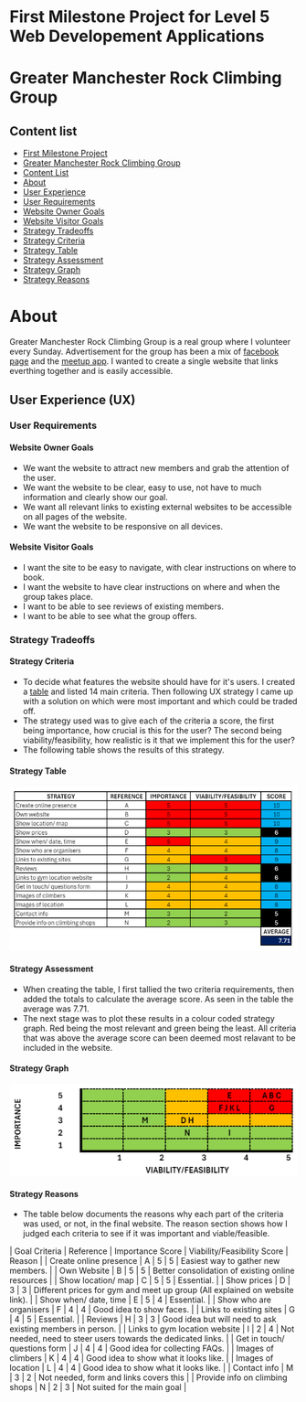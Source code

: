 # First Milestone Project for Level 5 Web Developement Applications 

# Greater Manchester Rock Climbing Group

<!-- Insert logo main here with link to location assets -->

## Content list

- [First Milestone Project](#first-milestone-project-for-level-5-web-developement-applications)
- [Greater Manchester Rock Climbing Group](#greater-manchester-rock-climbing-group)
- [Content List](#content-list)
- [About](#about)
- [User Experience](#user-experience-ux)
 - [User Requirements](#user-requirements)
  - [Website Owner Goals](#website-owner-goals)
  - [Website Visitor Goals](#website-visitor-goals)
 - [Strategy Tradeoffs](#strategy-tradeoffs)
  - [Strategy Criteria](#strategy-criteria)
  - [Strategy Table](#strategy-table)
  - [Strategy Assessment](#strategy-assessment)
  - [Strategy Graph](#strategy-graph)
  - [Strategy Reasons](#strategy-reasons)
  

# About

Greater Manchester Rock Climbing Group is a real group where I volunteer every Sunday. Advertisement for the group has been a mix of [facebook page](#https://www.facebook.com/groups/1530175777232049/) and the [meetup app](#https://www.meetup.com/greater-manchester-rock-climbing/events/vndsltygchbzb/). I wanted to create a single website that links everthing together and is easily accessible.

## User Experience (UX)

### User Requirements

#### Website Owner Goals

- We want the website to attract new members and grab the attention of the user.
- We want the website to be clear, easy to use, not have to much information and clearly show our goal.
- We want all relevant links to existing external websites to be accessible on all pages of the website.
- We want the website to be responsive on all devices.

#### Website Visitor Goals

- I want the site to be easy to navigate, with clear instructions on where to book.
- I want the website to have clear instructions on where and when the group takes place.
- I want to be able to see reviews of existing members.
- I want to be able to see what the group offers.

### Strategy Tradeoffs

#### Strategy Criteria
 - To decide what features the website should have for it's users. I created a [table](#strategy-table) and listed 14 main criteria. Then following UX strategy I came up with a solution on which were most important and which could be traded off.
 - The strategy used was to give each of the criteria a score, the first being importance, how crucial is this for the user? The second being viability/feasibility, how realistic is it that we implement this for the user? 
 - The following table shows the results of this strategy.

#### Strategy Table

![strategy table](assets/strategy/strategy-table.png)  

#### Strategy Assessment 

- When creating the table, I first tallied the two criteria requirements, then added the totals to calculate the average score. As seen in the table the average was 7.71.
- The next stage was to plot these results in a colour coded strategy graph. Red being the most relevant and green being the least. All criteria that was above the average score can been deemed most relavant to be included in the website.

#### Strategy Graph

![strategy graph](assets/strategy/strategy-graph.png) 

#### Strategy Reasons

- The table below documents the reasons why each part of the criteria was used, or not, in the final website. The reason section shows how I judged each criteria to see if it was important and viable/feasible.

| Goal Criteria | Reference | Importance Score | Viability/Feasibility Score | Reason |
| Create online presence | A | 5 | 5 | Easiest way to gather new members. |
| Own Website | B | 5 | 5 | Better consolidation of existing online resources |
| Show location/ map | C | 5 | 5 | Essential. |
| Show prices | D | 3 | 3 | Different prices for gym and meet up group (All explained on website link). |
| Show when/ date, time | E | 5 | 4 | Essential. |
| Show who are organisers | F | 4 | 4 | Good idea to show faces. |
| Links to existing sites | G | 4 | 5 | Essential. |
| Reviews | H | 3 | 3 | Good idea but will need to ask existing members in person. |
| Links to gym location website | I | 2 | 4 | Not needed, need to steer users towards the dedicated links. |
| Get in touch/ questions form | J | 4 | 4 | Good idea for collecting FAQs.  |
| Images of climbers | K | 4 | 4 | Good idea to show what it looks like. |
| Images of location | L | 4 | 4 | Good idea to show what it looks like. |
| Contact info | M | 3 | 2 | Not needed, form and links covers this |
| Provide info on climbing shops | N | 2 | 3 | Not suited for the main goal |





